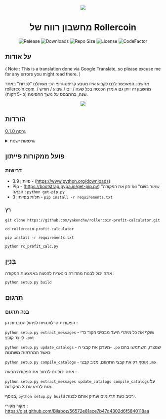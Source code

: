 <p align="center"><img src="https://i.imgur.com/UnThSPW.png"/></p>

<h1 align="center">מחשבון רווח של Rollercoin</h1>

<p align="center">
  <img alt="Release" src="https://img.shields.io/github/v/release/yakonche/rollercoin-profit-calculator?style=flat-square&color=00b16a">
  <img alt="Downloads" src="https://img.shields.io/github/downloads/yakonche/rollercoin-profit-calculator/total?style=flat-square&color=0055A4">
  <img alt="Repo Size" src="https://img.shields.io/github/repo-size/yakonche/rollercoin-profit-calculator?style=flat-square&color=FFFFFF">
  <img alt="License" src="https://img.shields.io/github/license/yakonche/rollercoin-profit-calculator?style=flat-square&color=EF4135">
  <img alt="CodeFactor" src="https://www.codefactor.io/repository/github/yakonche/rollercoin-profit-calculator/badge?style=flat-square"/>
</p>

על אודות
--------

( Note : This is a translation done via Google Translate, so please excuse me for any errors you might read there. )

מחשבון המאפשר לכם לקבוע איזו מטבע קריפטוגרפי הכי משתלם "לכרות" באתר rollercoin.com.
מחשבון זה ייתן גם אומדן הכנסה בכל שעה / יום / שבוע / חודש / שנה, בהתבסס על משך החסימה (כ -5 דקות).

<p align="center"><img src="https://user-images.githubusercontent.com/60564904/111250612-ec2cfc00-860d-11eb-98f3-bc8beb837055.png"/></p>

הורדות
-------

[גִרְסָה 0.1.0](https://github.com/Yakonche/rollercoin-profit-calculator/releases/tag/0.1.0)

<details>
<summary>גרסאות ישנות</summary>
* [גִרְסָה 0.0.5](https://github.com/Yakonche/rollercoin-profit-calculator/releases/tag/0.0.5)
</details>

פועל ממקורות פייתון
---------------------

### דרישות

* פייתון 3.9 - (https://www.python.org/downloads)
* Pip - (https://bootstrap.pypa.io/get-pip.py) "שמור בשם" ואז הזן את הפקודה הבאה : `python get-pip.py`
* תלות בפייתון 3 - `pip install -r requirements.txt`

### רץ

`git clone https://github.com/yakonche/rollercoin-profit-calculator.git`

`cd rollercoin-profit-calculator`

`pip install -r requirements.txt`

`python rc_profit_calc.py`

בִּניָן
-----

אתה יכול לבנות מהדורה בינארית להפצה באמצעות הפקודה :

`python setup.py build`

תִרגוּם
------

### בנה תרגום

הפקודות הרלוונטיות לניהול התבניות הן :

`python setup.py extract_messages` - שולף את כל מיתרי היעד מבסיס הקוד כדי לייצר קובץ `.pot`

`python setup.py update_catalogs` - מעדכן את קבצי ה- `.po` שנוצרו, השתמשו בהם כאשר המחרוזות משתנות

`python setup.py compile_catalogs` - אוסף רק את קבצי התרגום, מניב קבצי `.mo`

אתה יכול גם לכתוב את הפקודה הבאה :

`python setup.py extract_messages update_catalogs compile_catalogs` על מנת לבצע את 3 הפקודות.

בנוסף, `python setup.py build` ירכיב כעת תרגומים ועתיק אותם לבנות.



מקור מקורי : https://gist.github.com/Bilaboz/56572e81ace7b47d4302d6f5840118aa
